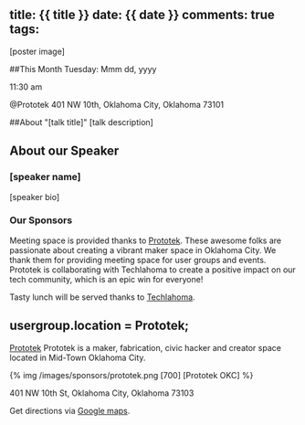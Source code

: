 title: {{ title }}
date: {{ date }}
comments: true
tags:
---

[poster image]

##This Month
Tuesday: Mmm dd, yyyy

11:30 am

@Prototek
401 NW 10th,
Oklahoma City, Oklahoma
73101


##About "[talk title]"
[talk description]

<!-- more -->

## About our Speaker

### [speaker name]

[speaker bio]

### Our Sponsors
Meeting space is provided thanks to [Prototek](http://www.prototekokc.com). These awesome folks are passionate about creating a vibrant maker space in Oklahoma City. We thank them for providing meeting space for user groups and events. Prototek is collaborating with Techlahoma to create a positive impact on our tech community, which is an epic win for everyone!

Tasty lunch will be served thanks to [Techlahoma](http://techlahoma.org/).

## usergroup.location = Prototek;

[Prototek](http://prototekokc.com/) Prototek is a maker, fabrication, civic hacker and creator space located in Mid-Town Oklahoma City.

{% img  /images/sponsors/prototek.png [700] [Prototek OKC] %}

401 NW 10th St, Oklahoma City, Oklahoma 73103

Get directions via [Google maps](https://www.google.com/maps/place/401+NW+10th+St/@35.478527,-97.519417,17z/data=!3m1!4b1!4m2!3m1!1s0x87b21733fd30d655:0xce3a1cd9b95c8415).
